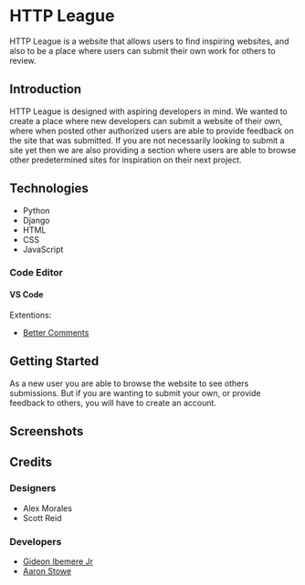 # HTTP League

HTTP League is a website that allows users to find inspiring websites, and also to be a place where users can submit their own work for others to review.

## Introduction

HTTP League is designed with aspiring developers in mind. We wanted to create a place where new developers can submit a website of their own, where when posted other authorized users are able to provide feedback on the site that was submitted. If you are not necessarily looking to submit a site yet then we are also providing a section where users are able to browse other predetermined sites for inspiration on their next project.

## Technologies

- Python
- Django
- HTML
- CSS
- JavaScript

### Code Editor

#### VS Code

Extentions:
- [Better Comments](https://marketplace.visualstudio.com/items?itemName=aaron-bond.better-comments)

## Getting Started

As a new user you are able to browse the website to see others submissions. But if you are wanting to submit your own, or provide feedback to others, you will have to create an account.

## Screenshots

## Credits

### Designers
- Alex Morales
- Scott Reid

### Developers
- [Gideon Ibemere Jr](https://github.com/gideonibemerejr)
- [Aaron Stowe](https://github.com/AzStowe)


